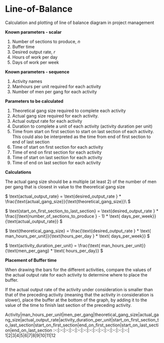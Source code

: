 # Line-of-Balance
Calculation and plotting of line of balance diagram in project management

**Known parameters - scalar**

1. Number of sections to produce, $n$
2. Buffer time
3. Desired output rate, $r$
4. Hours of work per day
5. Days of work per week

**Known parameters - sequence**
1. Activity names
2. Manhours per unit required for each activity
3. Number of men per gang for each activity

**Parameters to be calculated**

1. Theoretical gang size required to complete each activity
2. Actual gang size required for each activity.
3. Actual output rate for each activity
4. Duration to complete a unit of each activity (activity duration per unit)
5. Time from start on first section to start on last section of each activity. This could also be interpreted as the time from end of first section to end of last section
6. Time of start on first section for each activity
7. Time of end on first section for each activity
8. Time of start on last section for each activity
9. Time of end on last section for each activity

**Calculations**

The actual gang size should be a multiple (at least 2) of the number of men per gang that is closest in value to the theoretical gang size

$
\text{actual_output_rate} = \text{desired_output_rate } * \frac{\text{actual_gang_size}}{\text{theoretical_gang_size}}\\
$

$
\text{start_on_first_section_to_last_section} = \text{desired_output_rate } * \frac{(\text{number_of_sections_to_produce } - 1) * \text{ days_per_week}}{\text{actual_output_rate}}
$

$
\text{theoretical_gang_size} = \frac{\text{desired_output_rate } * \text{ man_hours_per_unit}}{\text{hours_per_day } * \text{ days_per_week}}
$

$
\text{activity_duration_per_unit} = \frac{\text{ man_hours_per_unit}}{\text{men_per_gang} * \text{ hours_per_day}}
$

**Placement of Buffer time**

When drawing the bars for the different activities, compare the values of the actual output rate for each activity to determine where to place the buffer.

If the actual output rate of the activity under consideration is smaller than that of the preceding activity (meaning that the activity in consideration is slower), place the buffer at the bottom of the graph, by adding it to the value of the time to finish last section of the preceding activity.

Activity|man_hours_per_unit|men_per_gang|theoretical_gang_size|actual_gang_size|actual_output_rate|activity_duration_per_unit|start_on_first_section_to_last_section|start_on_first_section|end_on_first_section|start_on_last_section|end_on_last_section
:-:|:-:|:-:|:-:|:-:|:-:|:-:|:-:|:-:|:-:|:-:|:-:|:-:|
1|2|3|4|5|6|7|8|9|10|11|12
